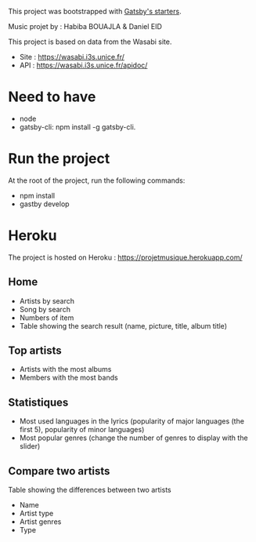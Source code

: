 This project was bootstrapped with [Gatsby's starters](https://www.gatsbyjs.org/tutorial/part-one/#using-gatsby-starters).

Music projet by : Habiba BOUAJLA & Daniel EID

This project is based on data from the Wasabi site.

- Site : https://wasabi.i3s.unice.fr/
- API : https://wasabi.i3s.unice.fr/apidoc/

# Need to have
- node
- gatsby-cli: npm install -g gatsby-cli.

# Run the project

At the root of the project, run the following commands:

- npm install
- gastby develop

# Heroku

The project is hosted on Heroku : https://projetmusique.herokuapp.com/

## Home

- Artists by search
- Song by search
- Numbers of item 
- Table showing the search result (name, picture, title, album title)

## Top artists

- Artists with the most albums
- Members with the most bands

## Statistiques

- Most used languages in the lyrics (popularity of major languages (the first 5), popularity of minor languages)
- Most popular genres (change the number of genres to display with the slider)

## Compare two artists

Table showing the differences between two artists
- Name
- Artist type
- Artist genres
- Type
